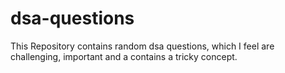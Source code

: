 # dsa-questions

This Repository contains random dsa questions, which I feel are challenging, important and a contains a tricky concept.
